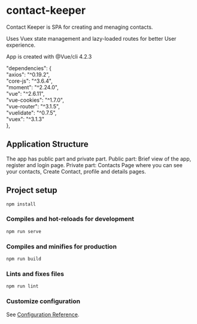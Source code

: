 # contact-keeper

Contact Keeper is SPA for creating and menaging contacts.

Uses Vuex state management and lazy-loaded routes for better User experience. 

App is created with @Vue/cli 4.2.3

"dependencies": {<br />
    "axios": "^0.19.2",<br />
    "core-js": "^3.6.4",<br />
    "moment": "^2.24.0",<br />
    "vue": "^2.6.11",<br />
    "vue-cookies": "^1.7.0",<br />
    "vue-router": "^3.1.5",<br />
    "vuelidate": "^0.7.5",<br />
    "vuex": "^3.1.3"<br />
  },

## Application Structure
The app has public part and private part.
Public part: Brief view of the app, register and login page.
Private part: Contacts Page where you can see your contacts, Create Contact, profile and details pages. 

## Project setup
```
npm install
```

### Compiles and hot-reloads for development
```
npm run serve
```

### Compiles and minifies for production
```
npm run build
```

### Lints and fixes files
```
npm run lint
```

### Customize configuration
See [Configuration Reference](https://cli.vuejs.org/config/).


